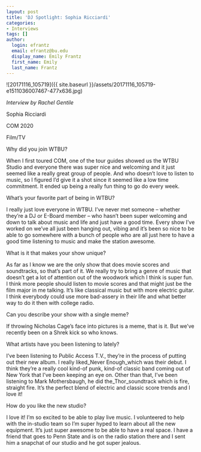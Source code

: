 ```yaml
---
layout: post
title: 'DJ Spotlight: Sophia Ricciardi'
categories:
- Interviews
tags: []
author:
  login: efrantz
  email: efrantz@bu.edu
  display_name: Emily Frantz
  first_name: Emily
  last_name: Frantz
---
```

![20171116_105719]({{ site.baseurl }}/assets/20171116_105719-e1511036007467-477x636.jpg)

_Interview by Rachel Gentile_

Sophia Ricciardi

COM 2020

Film/TV

Why did you join WTBU?

When I first toured COM, one of the tour guides showed us the WTBU Studio and everyone there was super nice and welcoming and it just seemed like a really great group of people. And who doesn’t love to listen to music, so I figured I’d give it a shot since it seemed like a low time commitment. It ended up being a really fun thing to go do every week.

What’s your favorite part of being in WTBU?

I really just love everyone in WTBU. I’ve never met someone – whether they’re a DJ or E-Board member – who hasn’t been super welcoming and down to talk about music and life and just have a good time. Every show I’ve worked on we’ve all just been hanging out, vibing and it’s been so nice to be able to go somewhere with a bunch of people who are all just here to have a good time listening to music and make the station awesome.

What is it that makes your show unique?

As far as I know we are the only show that does movie scores and soundtracks, so that’s part of it. We really try to bring a genre of music that doesn’t get a lot of attention out of the woodwork which I think is super fun. I think more people should listen to movie scores and that might just be the film major in me talking. It’s like classical music but with more electric guitar. I think everybody could use more bad-assery in their life and what better way to do it then with college radio.

Can you describe your show with a single meme?

If throwing Nicholas Cage’s face into pictures is a meme, that is it. But we’ve recently been on a Shrek kick so who knows.

What artists have you been listening to lately?

I’ve been listening to Public Access T.V., they’re in the process of putting out their new album. I really liked_Never Enough_which was their debut. I think they’re a really cool kind-of punk, kind-of classic band coming out of New York that I’ve been keeping an eye on. Other than that, I’ve been listening to Mark Mothersbaugh, he did the_Thor_soundtrack which is fire, straight fire. It’s the perfect blend of electric and classic score trends and I love it!

How do you like the new studio?

I love it! I’m so excited to be able to play live music. I volunteered to help with the in-studio team so I’m super hyped to learn about all the new equipment. It’s just super awesome to be able to have a real space. I have a friend that goes to Penn State and is on the radio station there and I sent him a snapchat of our studio and he got super jealous.
